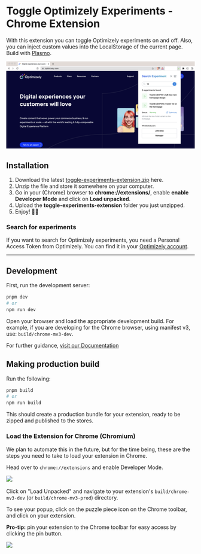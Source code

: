 # Toggle Optimizely Experiments - Chrome Extension

With this extension you can toggle Optimizely experiments on and off.
Also, you can inject custom values into the LocalStorage of the current page.
Build with [Plasmo](https://docs.plasmo.com/).

![image](./screenshot-extension.png)

## Installation

1. Download the latest [toggle-experiments-extension.zip](https://github.com/aaron5670/toggle-experiments-extension/releases) here.
2. Unzip the file and store it somewhere on your computer.
3. Go in your (Chrome) browser to **chrome://extensions/**, enable **enable Developer Mode** and click on **Load unpacked**.
4. Upload the **toggle-experiments-extension** folder you just unzipped.
5. Enjoy! 🙂🧪

### Search for experiments
If you want to search for Optimizely experiments, you need a Personal Access Token from Optimizely.
You can find it in your [Optimizely account](https://app.optimizely.com/v2/profile/api).


---


## Development

First, run the development server:

```bash
pnpm dev
# or
npm run dev
```

Open your browser and load the appropriate development build. For example, if you are developing for the Chrome browser,
using manifest v3, use: `build/chrome-mv3-dev`.

For further guidance, [visit our Documentation](https://docs.plasmo.com/)

## Making production build

Run the following:

```bash
pnpm build
# or
npm run build
```

This should create a production bundle for your extension, ready to be zipped and published to the stores.

### Load the Extension for Chrome (Chromium)
We plan to automate this in the future, but for the time being, these are the steps you need to take to load your extension in Chrome.

Head over to `chrome://extensions` and enable Developer Mode.

![](https://docs.plasmo.com/screenshots/developer_mode.png)

Click on "Load Unpacked" and navigate to your extension's `build/chrome-mv3-dev` (or `build/chrome-mv3-prod`) directory.

To see your popup, click on the puzzle piece icon on the Chrome toolbar, and click on your extension.

**Pro-tip:** pin your extension to the Chrome toolbar for easy access by clicking the pin button.

![](https://docs.plasmo.com/screenshots/popup_example.png)
